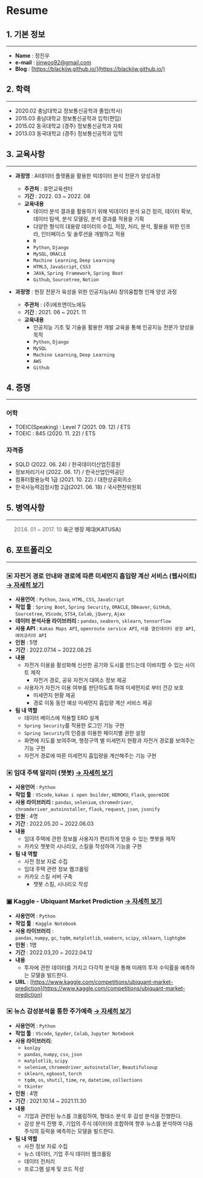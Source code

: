 # Resume

## 1. 기본 정보

---

- **Name** : 정진우
- **e-mail** : jjinwoo92@gmail.com
- **Blog** : [https://blackjjw.github.io/](https://blackjjw.github.io/)

## 2. 학력

---

- 2020.02 충남대학교 정보통신공학과 졸업(학사)
- 2015.03 충남대학교 정보통신공학과 입학(편입)
- 2015.02 동국대학교 (경주) 정보통신공학과 자퇴
- 2013.03 동국대학교 (경주) 정보통신공학과 입학

## 3. 교육사항

---

- **과정명** : AI데이터 플랫폼을 활용한 빅데이터 분석 전문가 양성과정
    - **주관처** : 휴먼교육센터
    - **기간** : 2022. 03 ~ 2022. 08
    - **교육내용**
        - 데이터 분석 결과를 활용하기 위해 빅데이터 분석 요건 정의, 데이터 확보, 데이터 탐색, 분석 모델링, 분석 결과를 적용을 기획 
        - 댜양한 형식의 대용량 데이터의 수집, 저장, 처리, 분석, 활용을 위한 인프라, 인터페이스 및 솔루션을 개발하고 적용
        - `R`
        - `Python`, `Django`
        - `MySQL`, `ORACLE`
        - `Machine Learning`, `Deep Learning`
        - `HTML5`, `JavaScript`, `CSS3`
        - `JAVA`, `Spring Framework`, `Spring Boot`
        - `Github`, `Sourcetree`, `Notion`


- **과정명** : 현장 전문가 육성을 위한 인공지능(AI) 창의융합형 인재 양성 과정
    - **주관처** : (주)에프앤이노에듀
    - **기간** : 2021. 06 ~ 2021. 11
    - **교육내용**
        - 인공지능 기초 및 기술을 활용한 개발 교육을 통해 인공지능 전문가 양성을 목적
        - `Python`, `Django`
        - `MySQL`
        - `Machine Learning`, `Deep Learning`
        - `AWS`
        - `Github`

## 4. 증명

---
### 어학
- TOEIC(Speaking) : Level 7 (2021. 09. 12) / ETS
- TOEIC : 845 (2020. 11. 22) / ETS
### 자격증
- SQLD (2022. 06. 24) / 한국데이터산업진흥원
- 정보처리기사 (2022. 06. 17) / 한국산업인력공단
- 컴퓨터활용능력 1급 (2021. 10. 22) / 대한상공회의소
- 한국사능력검정시험 2급(2021. 06. 18)  / 국사편찬위원회

## 5. 병역사항

---

> 2016. 01 ~ 2017. 10 **육군 병장 제대(KATUSA)**

## 6. 포트폴리오

---

### ▣ 자전거 경로 안내와 경로에 따른 미세먼지 흡입량 계산 서비스 (웹사이트) [→ 자세히 보기](https://github.com/blackJJW/FineDust)

- **사용언어** : `Python`, `Java`, `HTML`, `CSS`, `JavaScript`
- **작업 툴** : `Spring Boot`, `Spring Security`, `ORACLE`, `DBeaver`, `GitHub`, `Sourcetree`, `VScode`, `STS4`, `Colab`, `jQuery`, `Ajax`
- **데이터 분석사용 라이브러리 :** `pandas`, `seaborn`, `sklearn`, `tensorflow`
- **사용 API** : `Kakao Maps API`, `openroute service API`, `서울 열린데이터 광장 API`, `에어코리아 API`
- **인원** : 5명
- **기간** : 2022.07.14 ~ 2022.08.25
- **내용**
    - 자전거 이용을 활성화해 신선한 공기와 도시를 만드는데 이바지할 수 있는 사이트 제작
        - 자전거 경로, 공유 자전거 대여소 정보 제공
    - 사용자가 자전거 이용 여부를 판단하도록 하여 미세먼지로 부터 건강 보호
        - 미세먼지 현황 제공
        - 경로 이동 동안 예상 미세먼지 흡입량 계산 서비스 제공
- **팀 내 역할**
    - 데이터 베이스에 적용할 ERD 설계
    - `Spring Security`를 적용한 로그인 기능 구현
    - `Spring Security`의 인증을 이용한 페이지별 권한 설정
    - 화면에 지도를 보여주며, 행정구역 별 미세먼지 현황과 자전거 경로를 보여주는 기능 구현
    - 자전거 경로에 따른 미세먼지 흡입량을 계산해주는 기능 구현

### ▣ 임대 주택 알리미 (챗봇) [→ 자세히 보기](https://github.com/blackJJW/chatbot_kakao_groom)

- **사용언어** : `Python`
- **작업 툴** : `VScode`, `kakao i open builder`, `HEROKU`, `Flask`, `goormIDE`
- **사용 라이브러리 :** `pandas`, `selenium`, `chromedriver`, `chromderiver_autoinstaller`, `flask`, `request`, `json`, `jsonify`
- **인원** : 4명
- **기간** : 2022.05.20 ~ 2022.06.03
- **내용**
    - 임대 주택에 관한 정보를 사용자가 편리하게 얻을 수 있는 챗봇을 제작
    - 카카오 챗봇의 시나리오, 스킬을 작성하여 기능을 구현
- **팀 내 역할**
    - 사전 정보 자료 수집
    - 임대 주택 관련 정보 웹크롤링
    - 카카오 스킬 서버 구축
        - 챗봇 스킬, 시나리오 작성

### ▣ Kaggle - Ubiquant Market Prediction [→ 자세히 보기](https://github.com/blackJJW/Kaggle/tree/main/ubiquant_prediction)

- **사용언어** : `Python`
- **작업 툴** : `Kaggle Notebook`
- **사용 라이브러리** : `pandas`, `numpy`, `gc`, `tqdm`, `matplotlib`, `seaborn`, `scipy`, `sklearn`, `lightgbm`
- **인원** : 1명
- **기간** : 2022.03,20 ~ 2022.04.12
- **내용**
    - 투자에 관한 데이터를 가지고 다각적 분석을 통해 미래의 투자 수익률을 예측하는 모델을 빌드한다.
- **URL** :  [https://www.kaggle.com/competitions/ubiquant-market-prediction](https://www.kaggle.com/competitions/ubiquant-market-prediction)

### ▣ 뉴스 감성분석을 통한 주가예측 [→ 자세히 보기](https://github.com/blackJJW/A-final)

- **사용언어** : `Python`
- **작업 툴** : `VScode`, `Spyder`, `Colab`, `Jupyter Notebook`
- **사용 라이브러리**:
    - `konlpy`
    - `pandas`, `numpy`, `csv`, `json`
    - `matplotlib`, `scipy`
    - `selenium`, `chromedriver_autoinstaller`, `Beautifulsoup`
    - `sklearn`, `xgboost`, `torch`
    - `tqdm`, `os`, `shutil`, `time`, `re`, `datetime`, `collections`
    - `tkinter`
- **인원** : 4명
- **기간** :  2021.10.14 ~ 2021.11.30
- **내용**
    - 기업과 관련된 뉴스를 크롤링하여, 형태소 분석 후 감성 분석을 진행한다.
    - 감성 분석 진행 후, 기업의 주식 데이터와 조합하여 향후 뉴스를 분석하여 다음 주식의 등락을 예측하는 모델을 빌드한다.
- **팀 내 역할**
    - 사전 정보 자료 수집
    - 뉴스 데이터, 기업 주식 데이터 웹크롤링
    - 데이터 전처리
    - 프로그램 설계 및 코드 작성
